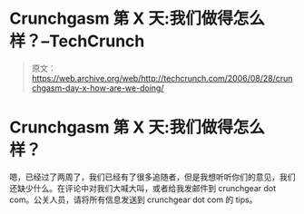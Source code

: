 # Crunchgasm 第 X 天:我们做得怎么样？–TechCrunch

> 原文：<https://web.archive.org/web/http://techcrunch.com/2006/08/28/crunchgasm-day-x-how-are-we-doing/>

# Crunchgasm 第 X 天:我们做得怎么样？

嗯，已经过了两周了，我们已经有了很多追随者，但是我想听听你们的意见，我们还缺少什么。在评论中对我们大喊大叫，或者给我发邮件到 crunchgear dot com。公关人员，请将所有信息发送到 crunchgear dot com 的 tips。